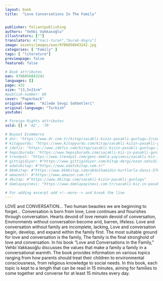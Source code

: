 ```yaml
---
layout: book
title:  "Love Conversations In The Family"


publisher: foliantpublishing
authors: "Vehbi Vakkasoğlu"
illustrators: [""]
translators: #["naci-turan","burak-dogru"]
image: assets/images/ean/9786056843242.jpg
categories: [ "Family" ]
tags: [ "literature"]
previewpage: false
featured: false

# Book attributes
ean: 9786056843242
languages: []
page: 432   
size: "13,5x21cm"
#publish-number: 60
cover: "Paperback"
original-name:  "Ailede Sevgi Sohbetleri"
original-language: "Turkish"
youtube:

# Foreign Rights attributes
sold: [] # 'AZ', 'TR'

# Buyout Ecommerce
# dnr: "https://www.dr.com.tr/kitap/sacakli-kizin-pasakli-gunlugu-2/cocuk-ve-genclik/genclik-10-yas/roman-oyku/urunno=0001893059001"
# kitapyurdu: "https://www.kitapyurdu.com/kitap/sacakli-kizin-pasakli-gunlugu-2-/560122.html&filter_name=Sa%C3%A7akl%C4%B1+K%C4%B1z%27%C4%B1n+Pasakl%C4%B1+G%C3%BCnl%C3%BC%C4%9F%C3%BC+2"
# idefix: "https://www.idefix.com/kitap/sacakli-kizin-pasakli-gunlugu-2/cocuk-ve-genclik/genclik-10-yas/roman-oyku/urunno=0001893059001"
# hepsiburada: "https://www.hepsiburada.com/sacakli-kiz-in-pasakli-gunlugu-2-damla-yayinevi-p-HBV000012ER86"
# trendyol: "https://www.trendyol.com/genc-damla-yayinevi/sacakli-kiz-in-pasakli-gunlugu-2-p-54825777"
# gittigidiyor: #"https://www.gittigidiyor.com/kitap-dergi/ezan-sehidi-adnan-menderes_pdp_732728793"
# odatvkitap: #"https://www.odatvkitap.com.tr"
# bkmkitap: #"https://www.bkmkitap.com/abdulhamidin-kurtlarla-dansi-578226"
# amazontr: #"https://www.amazon.com.tr"
# dkitap: #"https://www.dkitap.com/sacakli-kizin-pasakli-gunlugu"
# damlayayinevi: "https://www.damlayayinevi.com.tr/sacakli-kiz-in-pasakli-gunlugu-2-bu-iste-bi-terslik-var"

# For adding excerpt add <!--more--> and break the line
---
```

LOVE and CONVERSATION...
Two human beauties we are beginning to forget...
Conversation is born from love,
Love continues and flourishes through conversation.
Hearts devoid of love remain devoid of conversation,
Environments without conversation become arid,
barren, lifeless.
Love and conversation without family are incomplete, lacking,
Love and conversation begin, develop, and expand
within the family first.
The most suitable ground for love and conversation is the family,
The family is the final stronghold of love and conversation.
In his book “Love and Conversations in the Family,”
Vehbi Vakkasoğlu discusses the values that make
a family a family in a conversational warmth. The
book provides information on various topics ranging
from how parents should treat their children to environmental consciousness, from religious knowledge
to social needs.
In this book, each topic is kept to a length that can
be read in 15 minutes, aiming for families to come
together and converse for at least 15 minutes
every day.
<!--more--> 

